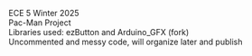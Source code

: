 ECE 5 Winter 2025  
Pac-Man Project  
Libraries used: ezButton and Arduino_GFX (fork)  
Uncommented and messy code, will organize later and publish  
